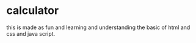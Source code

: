 # calculator
this is made as fun and learning and understanding the basic of html and css and java script.
